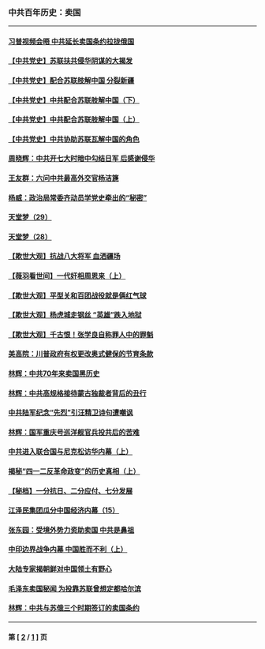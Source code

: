 ### 中共百年历史：卖国
---
#### [习普视频会晤 中共延长卖国条约拉拢俄国](../../pages/nf1176117/n13060971.md?09060430) 
#### [【中共党史】苏联扶共侵华阴谋的大揭发](../../pages/nf1176117/n13056050.md?09060430) 
#### [【中共党史】配合苏联肢解中国 分裂新疆](../../pages/nf1176117/n13040700.md?09060430) 
#### [【中共党史】中共配合苏联肢解中国（下）](../../pages/nf1176117/n13035660.md?09060430) 
#### [【中共党史】中共配合苏联肢解中国（上）](../../pages/nf1176117/n13030262.md?09060430) 
#### [【中共党史】中共协助苏联瓦解中国的角色](../../pages/nf1176117/n13018109.md?09060430) 
#### [周晓辉：中共开七大时暗中勾结日军 后感谢侵华](../../pages/nf1176117/n12921960.md?09060430) 
#### [王友群：六问中共最高外交官杨洁篪](../../pages/nf1176117/n12836495.md?09060430) 
#### [杨威：政治局常委齐动员学党史牵出的“秘密”](../../pages/nf1176117/n12764642.md?09060430) 
#### [天堂梦（29）](../../pages/nf1176117/n12408465.md?09060430) 
#### [天堂梦（28）](../../pages/nf1176117/n12408309.md?09060430) 
#### [【欺世大观】抗战八大将军 血洒疆场](../../pages/nf1176117/n12357044.md?09060430) 
#### [【薇羽看世间】一代奸相周恩来（上）](../../pages/nf1176117/n12401109.md?09060430) 
#### [【欺世大观】平型关和百团战役就是俩红气球](../../pages/nf1176117/n12359157.md?09060430) 
#### [【欺世大观】杨虎城走钢丝 “英雄”跌入地狱](../../pages/nf1176117/n12358840.md?09060430) 
#### [【欺世大观】千古恨！张学良自称罪人中的罪魁](../../pages/nf1176117/n12358629.md?09060430) 
#### [美高院：川普政府有权更改奥式健保的节育条款](../../pages/nf1176117/n12242171.md?09060430) 
#### [林辉：中共70年来卖国黑历史](../../pages/nf1176117/n11552181.md?09060430) 
#### [林辉：中共高规格接待蒙古独裁者背后的丑行](../../pages/nf1176117/n11225005.md?09060430) 
#### [中共陆军纪念“先烈”引汪精卫诗句遭嘲讽](../../pages/nf1176117/n11153345.md?09060430) 
#### [林辉：国军重庆号巡洋舰官兵投共后的苦难](../../pages/nf1176117/n10997801.md?09060430) 
#### [中共进入联合国与尼克松访华内幕（上）](../../pages/nf1176117/n10138788.md?09060430) 
#### [揭秘“四一二反革命政变”的历史真相（上）](../../pages/nf1176117/n9996650.md?09060430) 
#### [【秘档】一分抗日、二分应付、七分发展](../../pages/nf1176117/n9331484.md?09060430) 
#### [江泽民集团瓜分中国经济内幕（15）](../../pages/nf1176117/n9268584.md?09060430) 
#### [张东园：受境外势力资助卖国 中共是鼻祖](../../pages/nf1176117/n9272480.md?09060430) 
#### [中印边界战争内幕 中国胜而不利（上）](../../pages/nf1176117/n9252458.md?09060430) 
#### [大陆专家揭朝鲜对中国领土有野心](../../pages/nf1176117/n9074056.md?09060430) 
#### [毛泽东卖国秘闻 为投靠苏联曾想定都哈尔滨](../../pages/nf1176117/n9058631.md?09060430) 
#### [林辉：中共与苏俄三个时期签订的卖国条约](../../pages/nf1176117/n9036062.md?09060430) 

---
#### 第 [ [2](./2.md?09060430) / [1](./1.md?09060430) ] 页
